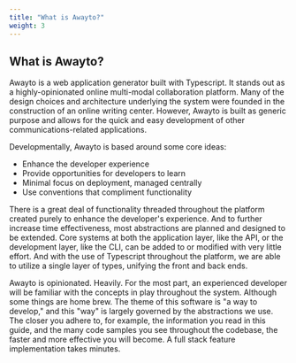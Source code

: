 ```yaml
---
title: "What is Awayto?"
weight: 3
---
```


## What is Awayto?

Awayto is a web application generator built with Typescript. It stands out as a highly-opinionated online multi-modal collaboration platform. Many of the design choices and architecture underlying the system were founded in the construction of an online writing center. However, Awayto is built as generic purpose and allows for the quick and easy development of other communications-related applications.

Developmentally, Awayto is based around some core ideas:

- Enhance the developer experience
- Provide opportunities for developers to learn
- Minimal focus on deployment, managed centrally
- Use conventions that compliment functionality

There is a great deal of functionality threaded throughout the platform created purely to enhance the developer's experience. And to further increase time effectiveness, most abstractions are planned and designed to be extended. Core systems at both the application layer, like the API, or the development layer, like the CLI, can be added to or modified with very little effort. And with the use of Typescript throughout the platform, we are able to utilize a single layer of types, unifying the front and back ends.

Awayto is opinionated. Heavily. For the most part, an experienced developer will be familiar with the concepts in play throughout the system. Although some things are home brew. The theme of this software is "a way to develop," and this "way" is largely governed by the abstractions we use. The closer you adhere to, for example, the information you read in this guide, and the many code samples you see throughout the codebase, the faster and more effective you will become. A full stack feature implementation takes minutes.